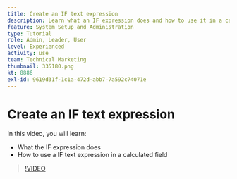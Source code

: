 ```yaml
---
title: Create an IF text expression
description: Learn what an IF expression does and how to use it in a calculated field in [!DNL Workfront].
feature: System Setup and Administration
type: Tutorial
role: Admin, Leader, User
level: Experienced
activity: use
team: Technical Marketing
thumbnail: 335180.png
kt: 8886
exl-id: 9619d31f-1c1a-472d-abb7-7a592c74071e
---
```

# Create an IF text expression

In this video, you will learn:

* What the IF expression does
* How to use a IF text expression in a calculated field

>[!VIDEO](https://video.tv.adobe.com/v/335180/?quality=12)
